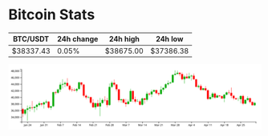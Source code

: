 # Bitcoin Stats

BTC/USDT|24h change|24h high|24h low|
|---|---|---|---|
|$38337.43|0.05%|$38675.00|$37386.38|

<img src="./chart.svg">
